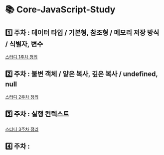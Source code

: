 # 📚 Core-JavaScript-Study
## 1️⃣ 주차 : 데이터 타입 / 기본형, 참조형 / 메모리 저장 방식 / 식별자, 변수
<a href="https://velog.io/@junyeolkim00/Core-JavaScript-1%EC%A3%BC%EC%B0%A8">스터디 1주차 정리</a>
## 2️⃣ 주차 : 불변 객체 / 얕은 복사, 깊은 복사 / undefined, null 
<a href="https://velog.io/@junyeolkim00/Core-JavaScript-2%EC%A3%BC%EC%B0%A8">스터디 2주차 정리</a>
## 3️⃣ 주차 : 실행 컨텍스트
<a href="https://velog.io/@junyeolkim00/Core-JavaScript-3%EC%A3%BC%EC%B0%A8">스터디 3주차 정리</a>
## 4️⃣ 주차 : 
